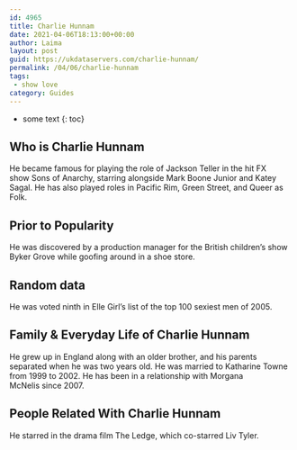 ```yaml
---
id: 4965
title: Charlie Hunnam
date: 2021-04-06T18:13:00+00:00
author: Laima
layout: post
guid: https://ukdataservers.com/charlie-hunnam/
permalink: /04/06/charlie-hunnam
tags:
 - show love
category: Guides
---
```


* some text
{: toc}


## Who is Charlie Hunnam
                  
                  
                  
He became famous for playing the role of Jackson Teller in the hit FX show Sons of Anarchy, starring alongside Mark Boone Junior and Katey Sagal. He has also played roles in Pacific Rim, Green Street, and Queer as Folk. 
                  
              
            
              
            
                
                
                
## Prior to Popularity
                  
                  
                  
He was discovered by a production manager for the British children&#8217;s show Byker Grove while goofing around in a shoe store. 
                  
              
            
              
            
                
                
                
## Random data
                  
                  
                  
He was voted ninth in Elle Girl&#8217;s list of the top 100 sexiest men of 2005. 
                  
              
            
              
            
                
                
                
## Family & Everyday Life of Charlie Hunnam
                  
                  
                  
He grew up in England along with an older brother, and his parents separated when he was two years old. He was married to Katharine Towne from 1999 to 2002. He has been in a relationship with Morgana McNelis since 2007. 
                  
              
            
              
            
                
                
                
## People Related With Charlie Hunnam
                  
                  
                  
He starred in the drama film The Ledge, which co-starred Liv Tyler. 
                  
              
            
              
            
                
              
            
              
              
            
            
              
            
          
          
          